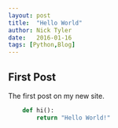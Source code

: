 ```yaml
---
layout: post
title:  "Hello World"
author: Nick Tyler
date:   2016-01-16 
tags: [Python,Blog]
---
```



First Post
----------


The first post on my new site.

```python
    def hi():
        return "Hello World!"
```
